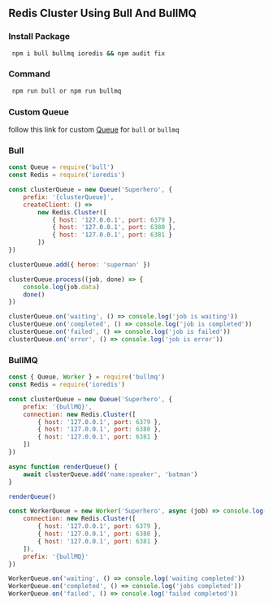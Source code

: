 ## Redis Cluster Using Bull And BullMQ

### Install Package

```sh
 npm i bull bullmq ioredis && npm audit fix
```

### Command

```sh
 npm run bull or npm run bullmq
```

### Custom Queue

follow this link for custom [Queue](https://github.com/restuwahyu13/express-todo-bullmq) for `bull` or `bullmq`

### Bull

```javascript
const Queue = require('bull')
const Redis = require('ioredis')

const clusterQueue = new Queue('Superhero', {
	prefix: '{clusterQueue}',
	createClient: () =>
		new Redis.Cluster([
			{ host: '127.0.0.1', port: 6379 },
			{ host: '127.0.0.1', port: 6380 },
			{ host: '127.0.0.1', port: 6381 }
		])
})

clusterQueue.add({ heroe: 'superman' })

clusterQueue.process((job, done) => {
	console.log(job.data)
	done()
})

clusterQueue.on('waiting', () => console.log('job is waiting'))
clusterQueue.on('completed', () => console.log('job is completed'))
clusterQueue.on('failed', () => console.log('job is failed'))
clusterQueue.on('error', () => console.log('job is error'))
```

### BullMQ

```javascript
const { Queue, Worker } = require('bullmq')
const Redis = require('ioredis')

const clusterQueue = new Queue('Superhero', {
	prefix: '{bullMQ}',
	connection: new Redis.Cluster([
		{ host: '127.0.0.1', port: 6379 },
		{ host: '127.0.0.1', port: 6380 },
		{ host: '127.0.0.1', port: 6381 }
	])
})

async function renderQueue() {
	await clusterQueue.add('name:speaker', 'batman')
}

renderQueue()

const WorkerQueue = new Worker('Superhero', async (job) => console.log(job.data), {
	connection: new Redis.Cluster([
		{ host: '127.0.0.1', port: 6379 },
		{ host: '127.0.0.1', port: 6380 },
		{ host: '127.0.0.1', port: 6381 }
	]),
	prefix: '{bullMQ}'
})

WorkerQueue.on('waiting', () => console.log('waiting completed'))
WorkerQueue.on('completed', () => console.log('jobs completed'))
WorkerQueue.on('failed', () => console.log('failed completed'))
```
